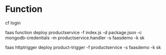 # Function
cf login

faas function deploy productservice  -f index.js -d package.json -c mongodb-credentials -m productservice.handler -s faasdemo -k sk

faas httptrigger deploy product-trigger -f productservice -s faasdemo -k sk